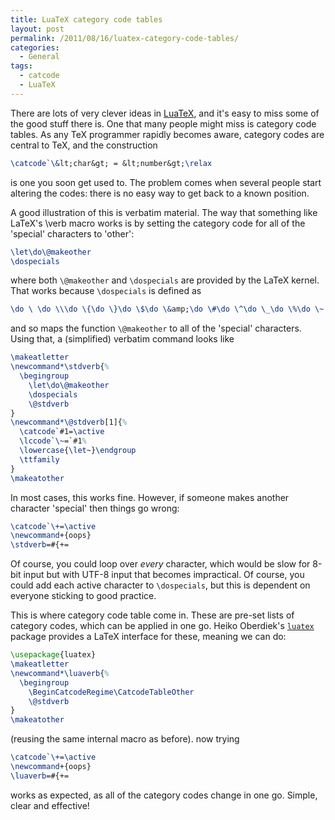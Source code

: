 ```yaml
---
title: LuaTeX category code tables
layout: post
permalink: /2011/08/16/luatex-category-code-tables/
categories:
  - General
tags:
  - catcode
  - LuaTeX
---
```

There are lots of very clever ideas in [LuaTeX](http://www.luatex.org/), and it's easy to miss some of the good stuff there is. One that many people might miss is category code tables. As any TeX programmer rapidly becomes aware, category codes are central to TeX, and the construction

```latex
\catcode`\&lt;char&gt; = &lt;number&gt;\relax
```
is one you soon get used to. The problem comes when several people start altering the codes: there is no easy way to get back to a known position.

A good illustration of this is verbatim material. The way that something like LaTeX's \verb macro works is by setting the category code for all of the 'special' characters to 'other':

```latex
\let\do\@makeother
\dospecials
```

where both `\@makeother` and `\dospecials` are provided by the LaTeX kernel. That works because `\dospecials` is defined as

```latex
\do \ \do \\\do \{\do \}\do \$\do \&amp;\do \#\do \^\do \_\do \%\do \~
```

and so maps the function `\@makeother` to all of the 'special' characters. Using that, a (simplified) verbatim command looks like

<!-- {% raw %} -->
```latex
\makeatletter
\newcommand*\stdverb{%
  \begingroup
    \let\do\@makeother
    \dospecials
    \@stdverb
}
\newcommand*\@stdverb[1]{%
  \catcode`#1=\active
  \lccode`\~=`#1%
  \lowercase{\let~}\endgroup
  \ttfamily
}
\makeatother
```
<!-- {% endraw %} -->

In most cases, this works fine. However, if someone makes another character 'special' then things go wrong:

<!-- {% raw %} -->
```latex
\catcode`\+=\active
\newcommand+{oops}
\stdverb=#{+=
```
<!-- {% endraw %} -->

Of course, you could loop over _every_ character, which would be slow for 8-bit input but with UTF-8 input that becomes impractical. Of course, you could add each active character to `\dospecials`, but this is dependent on everyone sticking to good practice.

This is where category code table come in. These are pre-set lists of category codes, which can be applied in one go. Heiko Oberdiek's [`luatex`](https://ctan.org/pkg/luatex-pkg) package provides a LaTeX interface for these, meaning we can do:

<!-- {% raw %} -->
```latex
\usepackage{luatex}
\makeatletter
\newcommand*\luaverb{%
  \begingroup
    \BeginCatcodeRegime\CatcodeTableOther
    \@stdverb
}
\makeatother
```
<!-- {% endraw %} -->

(reusing the same internal macro as before). now trying

<!-- {% raw %} -->
```latex
\catcode`\+=\active
\newcommand+{oops}
\luaverb=#{+=
```
<!-- {% endraw %} -->

works as expected, as all of the category codes change in one go. Simple, clear and effective!
